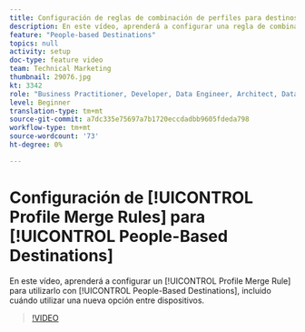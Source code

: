 ```yaml
---
title: Configuración de reglas de combinación de perfiles para destinos basados en personas
description: En este vídeo, aprenderá a configurar una regla de combinación de perfiles para utilizarla en destinos basados en personas, incluido cuándo utilizar una nueva opción entre dispositivos.
feature: "People-based Destinations"
topics: null
activity: setup
doc-type: feature video
team: Technical Marketing
thumbnail: 29076.jpg
kt: 3342
role: "Business Practitioner, Developer, Data Engineer, Architect, Data Architect, Administrator, Leader"
level: Beginner
translation-type: tm+mt
source-git-commit: a7dc335e75697a7b1720eccdadbb9605fdeda798
workflow-type: tm+mt
source-wordcount: '73'
ht-degree: 0%

---
```



# Configuración de [!UICONTROL Profile Merge Rules] para [!UICONTROL People-Based Destinations]

En este vídeo, aprenderá a configurar un [!UICONTROL Profile Merge Rule] para utilizarlo con [!UICONTROL People-Based Destinations], incluido cuándo utilizar una nueva opción entre dispositivos.

>[!VIDEO](https://video.tv.adobe.com/v/29076/?quality=12)
